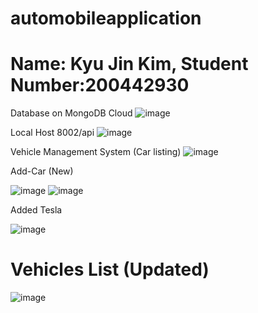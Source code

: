 # automobileapplication
# Name: Kyu Jin Kim, Student Number:200442930

Database on MongoDB Cloud
![image](https://user-images.githubusercontent.com/104597854/173695872-4db6c982-aa32-4364-af69-186c7230b12a.png)

Local Host 8002/api
![image](https://user-images.githubusercontent.com/104597854/173695980-543a2512-227a-4c47-9910-bc03f13a1a8a.png)


Vehicle Management System (Car listing)
![image](https://user-images.githubusercontent.com/104597854/173696260-d4870100-9b75-47d6-b2cf-91ff9fcaf18e.png)


Add-Car (New)

![image](https://user-images.githubusercontent.com/104597854/173714061-8e7fae41-256d-4502-8dfb-3c8d55fd1422.png)
![image](https://user-images.githubusercontent.com/104597854/173714720-12a4600b-40d9-485c-ad44-8bde31f78a6f.png)


Added Tesla

![image](https://user-images.githubusercontent.com/104597854/173714354-80dd357e-a606-4bdd-bfa8-77f6e54077b8.png)




# Vehicles List (Updated)
![image](https://user-images.githubusercontent.com/104597854/173714803-80f755b5-d9ec-4336-80b2-aac0aff6fc59.png)

